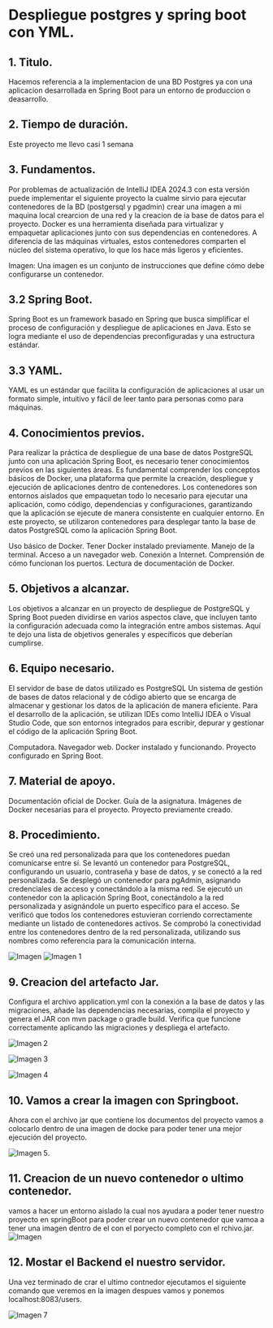 # Despliegue postgres y spring boot con YML.

## 1. Titulo.

Hacemos referencia a la implementacion de una BD Postgres ya con una aplicacion desarrollada en Spring Boot
para un entorno de produccion o deasarrollo.

## 2. Tiempo de duración.

Este proyecto me llevo casi 1 semana

## 3. Fundamentos.

 Por problemas de actualización de IntelliJ IDEA 2024.3 con esta versión puede implementar el siguiente proyecto la cualme sirvio para ejecutar contenedores de la BD (postgersql y pgadmin) crear una imagen a mi maquina local crearcion de una red y la creacion de ia base de datos para el proyecto.
 Docker es una herramienta diseñada para virtualizar y empaquetar aplicaciones junto con sus dependencias en contenedores. A diferencia de las máquinas virtuales, estos contenedores comparten el núcleo del sistema operativo, lo que los hace más ligeros y eficientes.

Imagen: Una imagen es un conjunto de instrucciones que define cómo debe configurarse un contenedor.

## 3.2 Spring Boot.

Spring Boot es un framework basado en Spring que busca simplificar el proceso de configuración y despliegue de aplicaciones en Java. Esto se logra mediante el uso de dependencias preconfiguradas y una estructura estándar.

## 3.3 YAML.

YAML es un estándar que facilita la configuración de aplicaciones al usar un formato simple, intuitivo y fácil de leer tanto para personas como para máquinas.

## 4. Conocimientos previos.

Para realizar la práctica de despliegue de una base de datos PostgreSQL junto con una aplicación Spring Boot, es necesario tener conocimientos previos en las siguientes áreas.
Es fundamental comprender los conceptos básicos de Docker, una plataforma que permite la creación, despliegue y ejecución de aplicaciones dentro de contenedores. Los contenedores son entornos aislados que empaquetan todo lo necesario para ejecutar una aplicación, como código, dependencias y configuraciones, garantizando que la aplicación se ejecute de manera consistente en cualquier entorno. En este proyecto, se utilizaron contenedores para desplegar tanto la base de datos PostgreSQL como la aplicación Spring Boot.

Uso básico de Docker.
Tener Docker instalado previamente.
Manejo de la terminal.
Acceso a un navegador web.
Conexión a Internet.
Comprensión de cómo funcionan los puertos.
Lectura de documentación de Docker.

## 5. Objetivos a alcanzar.

Los objetivos a alcanzar en un proyecto de despliegue de PostgreSQL y Spring Boot pueden dividirse en varios aspectos clave, que incluyen tanto la configuración adecuada como la integración entre ambos sistemas. Aquí te dejo una lista de objetivos generales y específicos que deberían cumplirse.

## 6. Equipo necesario.

El servidor de base de datos utilizado es PostgreSQL
Un sistema de gestión de bases de datos relacional y de código abierto que se encarga de almacenar y gestionar los datos de la aplicación de manera eficiente. 
Para el desarrollo de la aplicación, se utilizan IDEs como IntelliJ IDEA o Visual Studio Code, que son entornos integrados para escribir, depurar y gestionar el código de la aplicación Spring Boot.

Computadora.
Navegador web.
Docker instalado y funcionando.
Proyecto configurado en Spring Boot.

## 7. Material de apoyo.

Documentación oficial de Docker.
Guía de la asignatura.
Imágenes de Docker necesarias para el proyecto.
Proyecto previamente creado.

## 8. Procedimiento.

Se creó una red personalizada para que los contenedores puedan comunicarse entre sí.
Se levantó un contenedor para PostgreSQL, configurando un usuario, contraseña y base de datos, y se conectó a la red personalizada.
Se desplegó un contenedor para pgAdmin, asignando credenciales de acceso y conectándolo a la misma red.
Se ejecutó un contenedor con la aplicación Spring Boot, conectándolo a la red personalizada y asignándole un puerto específico para el acceso.
Se verificó que todos los contenedores estuvieran corriendo correctamente mediante un listado de contenedores activos.
Se comprobó la conectividad entre los contenedores dentro de la red personalizada, utilizando sus nombres como referencia para la comunicación interna.

 ![Imagen ](imagenes/imagen.png)
 ![Imagen 1](imagenes/imagen1.png)

 ## 9. Creacion del artefacto Jar.

 Configura el archivo application.yml con la conexión a la base de datos y las migraciones, añade las dependencias necesarias, compila el proyecto y genera el JAR con mvn package o gradle build. Verifica que funcione correctamente aplicando las migraciones y despliega el artefacto.

 ![Imagen 2](imagenes/imagen2.png)

 ![Imagen 3](imagenes/imagen3.png)
  
 ![Imagen 4](imagenes/imagen4.png) 

 ## 10. Vamos a crear la imagen con Springboot.

 Ahora con el archivo jar que contiene los documentos del proyecto vamos a colocarlo dentro de una imagen de docke para poder tener una mejor ejecución del proyecto.

 ![Imagen 5](imagenes/imagen5.png).

 ## 11. Creacion de un nuevo contenedor o ultimo contenedor.

 vamos a hacer un entorno aislado la cual nos ayudara a poder tener nuestro proyecto en springBoot para poder crear un nuevo contenedor que vamoa a tener una imagen dentro de el con el poryecto completo con el rchivo.jar.
 ![Imagen ](imagenes/imagen.png)

 ## 12. Mostar el Backend el nuestro servidor.

 Una vez terminado de crar el ultimo contnedor ejecutamos el siguiente comando que veremos en la imagen despues vamos y ponemos localhost:8083/users.

 ![Imagen 7](imagenes/imagen7.png)

 